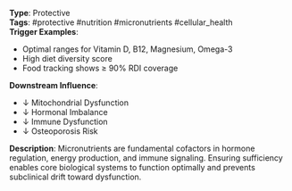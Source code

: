 **Type**: Protective  
**Tags**: #protective #nutrition #micronutrients #cellular_health  
**Trigger Examples**:
- Optimal ranges for Vitamin D, B12, Magnesium, Omega-3
- High diet diversity score
- Food tracking shows ≥ 90% RDI coverage

**Downstream Influence**:
- ↓ Mitochondrial Dysfunction
- ↓ Hormonal Imbalance
- ↓ Immune Dysfunction
- ↓ Osteoporosis Risk

**Description**:
Micronutrients are fundamental cofactors in hormone regulation, energy production, and immune signaling. Ensuring sufficiency enables core biological systems to function optimally and prevents subclinical drift toward dysfunction.
